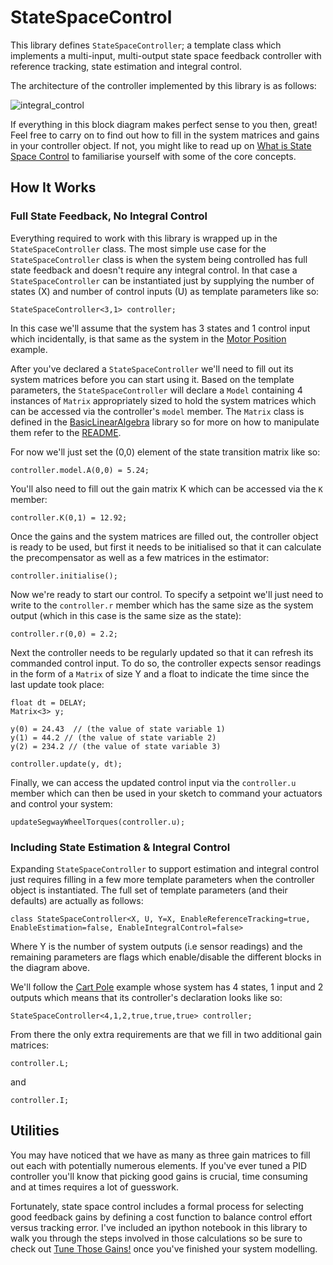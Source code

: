 # StateSpaceControl

This library defines ```StateSpaceController```; a template class which implements a multi-input, multi-output state space feedback controller with reference tracking, state estimation and integral control.

The architecture of the controller implemented by this library is as follows:

![integral_control](https://user-images.githubusercontent.com/2457362/36132608-a5abe1bc-10bb-11e8-95fc-5e877b1851db.png)

If everything in this block diagram makes perfect sense to you then, great! Feel free to carry on to find out how to fill in the system matrices and gains in your controller object. If not, you might like to read up on [What is State Space Control](https://github.com/tomstewart89/StateSpaceControl/blob/master/WhatIsStateSpaceControl.md) to familiarise yourself with some of the core concepts.

## How It Works

### Full State Feedback, No Integral Control

Everything required to work with this library is wrapped up in the ```StateSpaceController``` class. The most simple use case for the ```StateSpaceController``` class is when the system being controlled has full state feedback and doesn't require any integral control. In that case a ```StateSpaceController``` can be instantiated just by supplying the number of states (X) and number of control inputs (U) as template parameters like so:

```
StateSpaceController<3,1> controller;
```
In this case we'll assume that the system has 3 states and 1 control input which incidentally, is that same as the system in the [Motor Position](https://github.com/tomstewart89/StateSpaceControl/tree/master/examples/MotorPosition) example. 

After you've declared a ```StateSpaceController``` we'll need to fill out its system matrices before you can start using it. Based on the template parameters, the ```StateSpaceController``` will declare a ```Model``` containing 4 instances of ```Matrix``` appropriately sized to hold the system matrices which can be accessed via the controller's ```model``` member. The ```Matrix``` class is defined in the [BasicLinearAlgebra](https://github.com/tomstewart89/BasicLinearAlgebra) library so for more on how to manipulate them refer to the [README](https://github.com/tomstewart89/BasicLinearAlgebra/blob/master/README.md). 

For now we'll just set the (0,0) element of the state transition matrix like so:
```
controller.model.A(0,0) = 5.24;
```
You'll also need to fill out the gain matrix K which can be accessed via the ```K``` member:
```
controller.K(0,1) = 12.92;
```
Once the gains and the system matrices are filled out, the controller object is ready to be used, but first it needs to be initialised so that it can calculate the precompensator as well as a few matrices in the estimator:
```
controller.initialise();
```
Now we're ready to start our control. To specify a setpoint we'll just need to write to the ```controller.r``` member which has the same size as the system output (which in this case is the same size as the state):
```
controller.r(0,0) = 2.2;
```
Next the controller needs to be regularly updated so that it can refresh its commanded control input. To do so, the controller expects sensor readings in the form of a ```Matrix``` of size Y and a float to indicate the time since the last update took place:

```
float dt = DELAY;
Matrix<3> y;

y(0) = 24.43  // (the value of state variable 1)
y(1) = 44.2 // (the value of state variable 2)
y(2) = 234.2 // (the value of state variable 3)

controller.update(y, dt);

```
Finally, we can access the updated control input via the ```controller.u``` member which can then be used in your sketch to command your actuators and control your system:
```
updateSegwayWheelTorques(controller.u);
```

### Including State Estimation & Integral Control

Expanding ```StateSpaceController``` to support estimation and integral control just requires filling in a few more template parameters when the controller object is instantiated. The full set of template parameters (and their defaults) are actually as follows:

```
class StateSpaceController<X, U, Y=X, EnableReferenceTracking=true, EnableEstimation=false, EnableIntegralControl=false>
```
Where Y is the number of system outputs (i.e sensor readings) and the remaining parameters are flags which enable/disable the different blocks in the diagram above.

We'll follow the [Cart Pole](https://github.com/tomstewart89/StateSpaceControl/tree/master/examples/CartPole) example whose system has 4 states, 1 input and 2 outputs which means that its controller's declaration looks like so:

```
StateSpaceController<4,1,2,true,true,true> controller;
```
From there the only extra requirements are that we fill in two additional gain matrices:

```
controller.L;
```
and
```
controller.I;
```

## Utilities

You may have noticed that we have as many as three gain matrices to fill out each with potentially numerous elements. If you've ever tuned a PID controller you'll know that picking good gains is crucial, time consuming and at times requires a lot of guesswork.

Fortunately, state space control includes a formal process for selecting good feedback gains by defining a cost function to balance control effort versus tracking error. I've included an ipython notebook in this library to walk you through the steps involved in those calculations so be sure to check out [Tune Those Gains!](https://github.com/tomstewart89/StateSpaceControl/blob/master/utils/TuneThoseGains.ipynb) once you've finished your system modelling.
